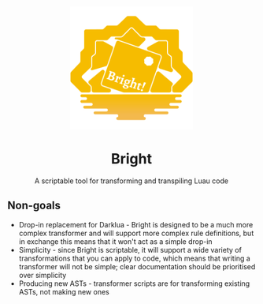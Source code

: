<p align="center">
	<a href="https://brightluau.dev/">
		<img src="./docs/assets/images/hero.svg" height="250" alt="Bright hero">
	</a>
</p>

<h1 align="center">Bright</h1>
<p align="center">A scriptable tool for transforming and transpiling Luau code</p>

## Non-goals
- Drop-in replacement for Darklua - Bright is designed to be a much more complex transformer and will support more
  complex rule definitions, but in exchange this means that it won't act as a simple drop-in
- Simplicity - since Bright is scriptable, it will support a wide variety of transformations that you can apply to code,
  which means that writing a transformer will not be simple; clear documentation should be prioritised over simplicity
- Producing new ASTs - transformer scripts are for transforming existing ASTs, not making new ones
